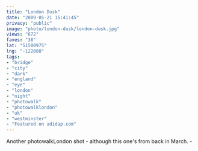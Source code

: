 ```yaml
---
title: "London Dusk"
date: "2009-05-21 15:41:45"
privacy: "public"
image: "photo/london-dusk/london-dusk.jpg"
views: "672"
faves: "38"
lat: "51500975"
lng: "-122088"
tags:
- "bridge"
- "city"
- "dark"
- "england"
- "eye"
- "london"
- "night"
- "photowalk"
- "photowalklondon"
- "uk"
- "westminster"
- "Featured on adidap.com"
---
```

Another photowalkLondon shot - although this one's from back in March. - <a href="/photos/2009/05/21/london-dusk"></a>
